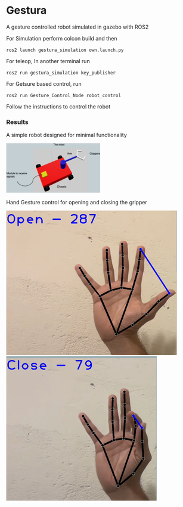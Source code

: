 # Gestura
A gesture controlled robot simulated in gazebo with ROS2

For Simulation perform colcon build and then 

```
ros2 launch gestura_simulation own.launch.py
```

For teleop, In another terminal run

```
ros2 run gestura_simulation key_publisher
```

For Getsure based control, run

```
ros2 run Gesture_Control_Node robot_control
```

Follow the instructions to control the robot


### Results

<p> A simple robot designed for minimal functionality </p>
<img src="images/robot.png" alt="Alt Text" style="width:50%; height:auto;">

<p> Hand Gesture control for opening and closing the gripper</p>
<p float="left">
<img src="images/gripper_open.png" alt="Alt Text" style="width:100; height:auto;"> 
<img src="images/gripper_close.png" alt="Alt Text" style="width:100; height:auto;"> 
</p>
